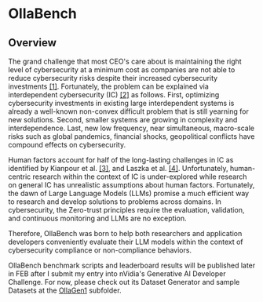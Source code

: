# OllaBench

## Overview
The grand challenge that most CEO's care about is maintaining the right level of cybersecurity at a minimum cost as companies are not able to reduce cybersecurity risks despite their increased cybersecurity investments [[1]](https://www.qbusiness.pl/uploads/Raporty/globalrisk2021.pdf). Fortunately, the problem can be explained via interdependent cybersecurity (IC) [[2]](https://www.nber.org/system/files/working_papers/w8871/w8871.pdf) as follows. First, optimizing cybersecurity investments in existing large interdependent systems is already a well-known non-convex difficult problem that is still yearning for new solutions. Second, smaller systems are growing in complexity and interdependence. Last, new low frequency, near simultaneous, macro-scale risks such as global pandemics, financial shocks, geopolitical conflicts have compound effects on cybersecurity.

Human factors account for half of the long-lasting challenges in IC as identified by Kianpour et al. [[3]](https://www.mdpi.com/2071-1050/13/24/13677), and Laszka et al. [[4]](http://real.mtak.hu/21924/1/Buttyan4.pdf). Unfortunately, human-centric research within the context of IC is under-explored while research on general IC has unrealistic assumptions about human factors. Fortunately, the dawn of Large Language Models (LLMs) promise a much efficient way to research and develop solutions to problems across domains. In cybersecurity, the Zero-trust principles require the evaluation, validation, and continuous monitoring and LLMs are no exception.

Therefore, OllaBench was born to help both researchers and application developers conveniently evaluate their LLM models within the context of cybersecurity compliance or non-compliance behaviors.


OllaBench benchmark scripts and leaderboard results will be published later in FEB after I submit my entry into nVidia's Generative AI Developer Challenge. For now, please check out its Dataset Generator and sample Datasets at the [OllaGen1](https://github.com/Cybonto/OllaBench/tree/main/OllaGen-1) subfolder.
